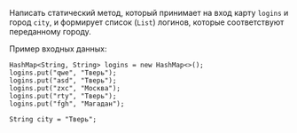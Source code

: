 Написать статический метод, который принимает на вход карту `logins` и город `city`, и формирует список (`List`) 
логинов, которые соответствуют переданному городу.

Пример входных данных:

    HashMap<String, String> logins = new HashMap<>();
    logins.put("qwe", "Тверь");
    logins.put("asd", "Тверь");
    logins.put("zxc", "Москва");
    logins.put("rty", "Тверь");
    logins.put("fgh", "Магадан");
    
    String city = "Тверь";